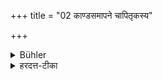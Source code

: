 +++
title = "02 काण्डसमापने चापितृकस्य"

+++

<details><summary>Bühler</summary>

2. And also if he has eaten, on the day of the completion of a Kāṇḍa, food given by a fatherless person.
</details>

<details><summary>हरदत्त-टीका</summary>

## सूत्रम्
काण्डसमापने चाऽपितृकत्य ॥२॥  
### टिप्पनी
काण्डसमापनं व्रतविसर्गः ॥२॥
</details>

